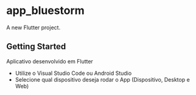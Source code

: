 # app_bluestorm

A new Flutter project.

## Getting Started

Aplicativo desenvolvido em Flutter 

- Utilize o Visual Studio Code ou Android Studio
- Selecione qual dispositivo deseja rodar o App (Dispositivo, Desktop e Web)



